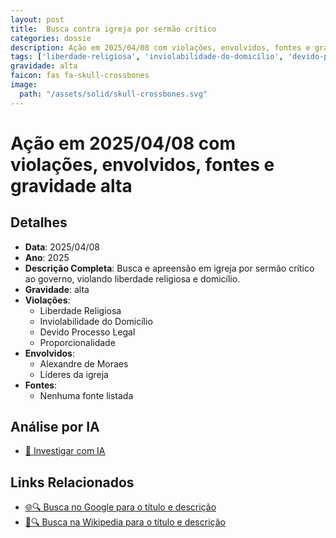 ```yaml
---
layout: post
title:  Busca contra igreja por sermão crítico
categories: dossie
description: Ação em 2025/04/08 com violações, envolvidos, fontes e gravidade alta
tags: ['liberdade-religiosa', 'inviolabilidade-do-domicilio', 'devido-processo-legal', 'proporcionalidade', 'alexandre-de-moraes', 'lideres-da-igreja', 'gravidade-alta']
gravidade: alta
faicon: fas fa-skull-crossbones
image:
  path: "/assets/solid/skull-crossbones.svg"
---
```


# Ação em 2025/04/08 com violações, envolvidos, fontes e gravidade alta

## Detalhes
- **Data**: 2025/04/08
- **Ano**: 2025
- **Descrição Completa**: Busca e apreensão em igreja por sermão crítico ao governo, violando liberdade religiosa e domicílio.
- **Gravidade**: alta <i class="fas fas fa-skull-crossbones fa-2x"></i>
- **Violações**:
  - Liberdade Religiosa
  - Inviolabilidade do Domicílio
  - Devido Processo Legal
  - Proporcionalidade
- **Envolvidos**:
  - Alexandre de Moraes
  - Líderes da igreja
- **Fontes**:
  - Nenhuma fonte listada

## Análise por IA
- [🤖 Investigar com IA](https://www.perplexity.ai/search?q=%22Alexandre%20de%20Moraes%22%20Busca%20contra%20igreja%20por%20serm%C3%A3o%20cr%C3%ADtico%20Busca%20e%20apreens%C3%A3o%20em%20igreja%20por%20serm%C3%A3o%20cr%C3%ADtico%20ao%20governo%2C%20violando%20liberdade%20religiosa%20e%20domic%C3%ADlio.%20Liberdade%20Religiosa%20Inviolabilidade%20do%20Domic%C3%ADlio%20Devido%20Processo%20Legal%20Proporcionalidade%202025%20gravidade%20alta)

## Links Relacionados
- [🌐🔍 Busca no Google para o título e descrição](https://www.google.com/search?q=%22Alexandre%20de%20Moraes%22%20Busca%20contra%20igreja%20por%20serm%C3%A3o%20cr%C3%ADtico%20Busca%20e%20apreens%C3%A3o%20em%20igreja%20por%20serm%C3%A3o%20cr%C3%ADtico%20ao%20governo%2C%20violando%20liberdade%20religiosa%20e%20domic%C3%ADlio.%20Liberdade%20Religiosa%20Inviolabilidade%20do%20Domic%C3%ADlio%20Devido%20Processo%20Legal%20Proporcionalidade%202025%20gravidade%20alta)
- [📖🔍 Busca na Wikipedia para o título e descrição](https://pt.wikipedia.org/w/index.php?search=%22Alexandre%20de%20Moraes%22%20Busca%20contra%20igreja%20por%20serm%C3%A3o%20cr%C3%ADtico%20Busca%20e%20apreens%C3%A3o%20em%20igreja%20por%20serm%C3%A3o%20cr%C3%ADtico%20ao%20governo%2C%20violando%20liberdade%20religiosa%20e%20domic%C3%ADlio.%20Liberdade%20Religiosa%20Inviolabilidade%20do%20Domic%C3%ADlio%20Devido%20Processo%20Legal%20Proporcionalidade%202025%20gravidade%20alta)

